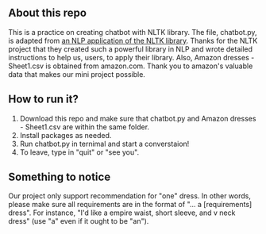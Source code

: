 ## About this repo
This is a practice on creating chatbot with NLTK library. The file, chatbot.py, is adapted from [an NLP application of the NLTK library](https://www.nltk.org/_modules/nltk/chat/util.html#Chat.respond). Thanks for the NLTK project that they created such a powerful library in NLP and wrote detailed instructions to help us, users, to apply their library. Also, Amazon dresses - Sheet1.csv is obtained from amazon.com. Thank you to amazon's valuable data that makes our mini project possible.

## How to run it?
1. Download this repo and make sure that chatbot.py and Amazon dresses - Sheet1.csv are within the same folder.
2. Install packages as needed.
3. Run chatbot.py in ternimal and start a converstaion!
4. To leave, type in "quit" or "see you".

## Something to notice
Our project only support recommendation for "one" dress. In other words, please make sure all requirements are in the format of "... a [requirements] dress". For instance, "I'd like a empire waist, short sleeve, and v neck dress" (use "a" even if it ought to be "an").
